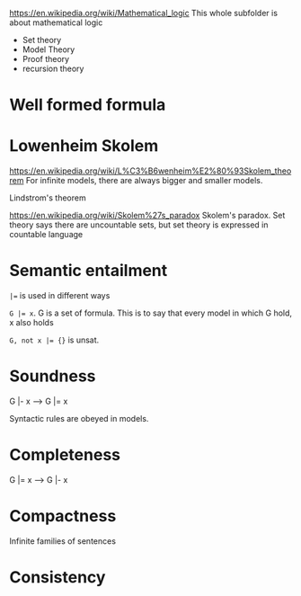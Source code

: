 

https://en.wikipedia.org/wiki/Mathematical_logic
This whole subfolder is about mathematical logic

- Set theory
- Model Theory
- Proof theory
- recursion theory

# Well formed formula



# Lowenheim Skolem 
https://en.wikipedia.org/wiki/L%C3%B6wenheim%E2%80%93Skolem_theorem
For infinite models, there are always bigger and smaller models.


Lindstrom's theorem

https://en.wikipedia.org/wiki/Skolem%27s_paradox Skolem's paradox.
Set theory says there are uncountable sets, but set theory is expressed in countable language


# Semantic entailment
`|=` is used in different ways

`G |= x`. G is a set of formula. This is to say that every model in which G hold, x also holds

`G, not x |= {}` is unsat.

# Soundness
G |- x  --> G |= x

Syntactic rules are obeyed in models.


# Completeness
G |= x --> G |- x

# Compactness
Infinite families of sentences

# Consistency


